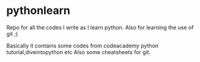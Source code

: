 pythonlearn
===========

Repo for all the codes I write as I learn python. Also for learning the use of git ;)

Basically it contains some codes from codeacademy python tutorial,diveintopython etc
Also some cheatsheets for git.
